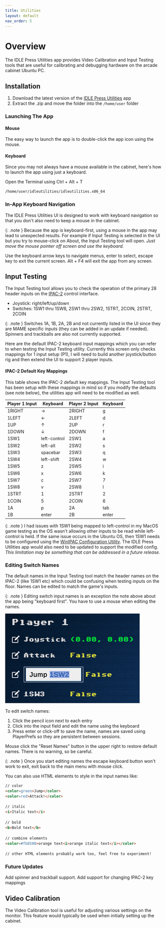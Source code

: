```yaml
---
title: Utilities
layout: default
nav_order: 5
---
```


# Overview

The IDLE Press Utilities app provides Video Calibration and Input Testing tools that are useful for calibrating and debugging hardware on the arcade cabinet Ubuntu PC.

## Installation

1. Download the latest version of the [IDLE Press Utilities]() app
2. Extract the .zip and move the folder into the `/home/user` folder

### Launching The App

#### Mouse
The easy way to launch the app is to double-click the app icon using the mouse.
#### Keyboard
Since you may not always have a mouse available in the cabinet, here's how to launch the app using just a keyboard.

Open the Terminal using Ctrl + Alt + T

```bash
/home/user/idleutilities/idleutilities.x86_64
```

### In-App Keyboard Navigation

The IDLE Press Utilities UI is designed to work with keyboard navigation so that you don't also need to keep a mouse in the cabinet. 

{: .note }
Because the app is keyboard-first, using a mouse in the app may lead to unexpected results. For example if Input Testing is selected in the UI but you try to mouse-click on About, the Input Testing tool will open. *Just move the mouse pointer off screen and use the keyboard.*

Use the keyboard arrow keys to navigate menus, enter to select, escape key to exit the current screen. Alt + F4 will exit the app from any screen.

## Input Testing

The Input Testing tool allows you to check the operation of the primary 28 header inputs on the [IPAC-2](https://www.ultimarc.com/control-interfaces/i-pacs/i-pac2/) control interface.
* Joystick: right/left/up/down
* Switches: 1SW1 thru 1SW8, 2SW1 thru 2SW2, 1STRT, 2COIN, 2STRT, 2COIN

{: .note }
Switches 1A, 1B, 2A, 2B and not currently listed in the UI since they are MAME specific inputs (they can be added in an update if needed). Spinners and trackballs are also not currently supported.

Here are the default IPAC-2 keyboard input mappings which you can refer to when testing the Input Testing utility. Currently this screen only checks mappings for 1 input setup (P1), I will need to build another joystick/button rig and then extend the UI to support 2 player inputs.

#### IPAC-2 Default Key Mappings

This table shows the IPAC-2 default key mappings. The Input Testing tool has been setup with these mappings in mind so if you modify the defaults (see note below), the utilities app will need to be modified as well.

| Player 1 Input | Keyboard     | Player 2 Input | Keyboard |
| -------------- | ------------ | -------------- | -------- |
| 1RIGHT         | →            | 2RIGHT         | g        |
| 1LEFT          | ←            | 2LEFT          | d        |
| 1UP            | ↑            | 2UP            | r        |
| 1DOWN          | ↓            | 2DOWN          | f        |
| 1SW1           | left-control | 2SW1           | a        |
| 1SW2           | left-alt     | 2SW2           | s        |
| 1SW3           | spacebar     | 2SW3           | q        |
| 1SW4           | left-shift   | 2SW4           | w        |
| 1SW5           | z            | 2SW5           | i        |
| 1SW6           | x            | 2SW6           | k        |
| 1SW7           | c            | 2SW7           | 7        |
| 1SW8           | v            | 2SW8           | l        |
| 1STRT          | 1            | 2STRT          | 2        |
| 1COIN          | 5            | 2COIN          | 6        |
| 1A             | p            | 2A             | tab      |
| 1B             | enter        | 2B             | enter    |

{: .note }
I had issues with 1SW1 being mapped to left-control in my MacOS game testing as the OS wasn't allowing other inputs to be read while left-control is held. If the same issue occurs in the Ubuntu OS, then 1SW1 needs to be configured using the [WinIPAC Configuration Utility](https://www.ultimarc.com/winipacv2setup.exe). The IDLE Press Utilities app would also need to be updated to support the modified config. _This limitation may be something that can be addressed in a future release._

### Editing Switch Names

The default names in the Input Testing tool match the header names on the IPAC-2 (like 1SW1 etc) which could be confusing when testing inputs on the floor. Names can be edited to match the game's inputs.

{: .note }
Editing switch input names is an exception the note above about the app being "keyboard first". You have to use a mouse when editing the names.

![alt text](../assets/images/switch-edit.png)

To edit switch names:
1. Click the pencil icon next to each entry
2. Click into the input field and edit the name using the keyboard
3. Press enter or click-off to save the name, names are saved using PlayerPrefs so they are persistent between sessions.

Mouse click the "Reset Names" button in the upper right to restore default names. There is no warning, so be careful.

{: .note }
Once you start editing names the escape keyboard button won't work to exit, exit back to the main menu with mouse click.

You can also use HTML elements to style in the input names like:

```html
// color
<color=green>Jump</color>
<color=red>Attack!</color>

// italic
<i>Italic text</i>

// bold
<b>Bold text</b>

// combine elements
<color=#fb8500>orange text<i>orange italic text</i></color>

// other HTML elements probably work too, feel free to experiment!
```

### Future Updates

Add spinner and trackball support.
Add support for changing IPAC-2 key mappings

## Video Calibration

The Video Calibration tool is useful for adjusting various settings on the monitor. This feature would typically be used when initially setting up the cabinet.
